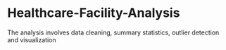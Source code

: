 # Healthcare-Facility-Analysis
 The analysis involves data cleaning, summary statistics,  outlier detection and visualization
